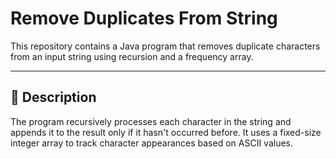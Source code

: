 # Remove Duplicates From String 

This repository contains a Java program that removes duplicate characters from an input string using recursion and a frequency array.

---

## 📄 Description

The program recursively processes each character in the string and appends it to the result only if it hasn't occurred before. It uses a fixed-size integer array to track character appearances based on ASCII values.
